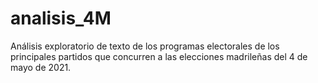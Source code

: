 # analisis_4M
Análisis exploratorio de texto de los programas electorales de los principales partidos que concurren a las elecciones madrileñas del 4 de mayo de 2021.
